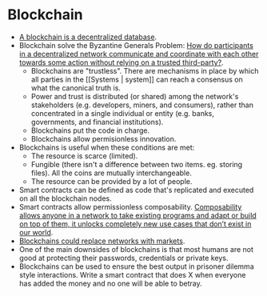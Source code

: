 # Blockchain
- [A blockchain is a decentralized database](https://www.youtube.com/watch?v=bBC-nXj3Ng4).
- Blockchain solve the Byzantine Generals Problem: [How do participants in a decentralized network communicate and coordinate with each other towards some action without relying on a trusted third-party?](https://a16z.com/2019/11/08/crypto-glossary/).
	- Blockchains are "trustless". There are mechanisms in place by which all parties in the [[Systems | system]] can reach a consensus on what the canonical truth is.
	- Power and trust is distributed (or shared) among the network's stakeholders (e.g. developers, miners, and consumers), rather than concentrated in a single individual or entity (e.g. banks, governments, and financial institutions).
	- Blockchains put the code in charge.
	- Blockchains allow permisionless innovation.
- Blockchains is useful when these conditions are met:
	- The resource is scarce (limited).
	- Fungible (there isn't a difference between two items. eg. storing files). All the coins are mutually interchangeable.
	- The resource can be provided by a lot of people.
- Smart contracts can be defined as code that's replicated and executed on all the blockchain nodes.
- Smart contracts allow permissionless composability. [Composability allows anyone in a network to take existing programs and adapt or build on top of them, it unlocks completely new use cases that don’t exist in our world](https://future.a16z.com/how-composability-unlocks-crypto-and-everything-else/).
- [Blockchains could replace networks with markets](https://twitter.com/naval/status/877467629308395521).
- One of the main downsides of blockchains is that most humans are not good at protecting their passwords, credentials or private keys.
- Blockchains can be used to ensure the best output in prisoner dilemma style interactions. Write a smart contract that does X when everyone has added the money and no one will be able to betray. 